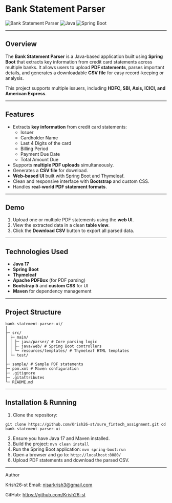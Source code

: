 # Bank Statement Parser

![Bank Statement Parser](https://img.shields.io/badge/Status-Completed-brightgreen)
![Java](https://img.shields.io/badge/Language-Java-red)
![Spring Boot](https://img.shields.io/badge/Framework-SpringBoot-blue)

---

## Overview

The **Bank Statement Parser** is a Java-based application built using **Spring Boot** that extracts key information from credit card statements across multiple banks. It allows users to upload **PDF statements**, parses important details, and generates a downloadable **CSV file** for easy record-keeping or analysis.  

This project supports multiple issuers, including **HDFC, SBI, Axis, ICICI, and American Express**.

---

## Features

- Extracts **key information** from credit card statements:
  - Issuer
  - Cardholder Name
  - Last 4 Digits of the card
  - Billing Period
  - Payment Due Date
  - Total Amount Due
- Supports **multiple PDF uploads** simultaneously.
- Generates a **CSV file** for download.
- **Web-based UI** built with Spring Boot and Thymeleaf.
- Clean and responsive interface with **Bootstrap** and custom CSS.
- Handles **real-world PDF statement formats**.

---

## Demo

1. Upload one or multiple PDF statements using the **web UI**.
2. View the extracted data in a clean **table view**.
3. Click the **Download CSV** button to export all parsed data.

---

## Technologies Used

- **Java 17**
- **Spring Boot**
- **Thymeleaf**
- **Apache PDFBox** (for PDF parsing)
- **Bootstrap 5** and **custom CSS** for UI
- **Maven** for dependency management

---

## Project Structure
```
bank-statement-parser-ui/
│
├─ src/
│ ├─ main/
│ │ ├─ java/parser/ # Core parsing logic
│ │ ├─ java/web/ # Spring Boot controllers
│ │ └─ resources/templates/ # Thymeleaf HTML templates
│ └─ test/
│
├─ sample/ # Sample PDF statements
├─ pom.xml # Maven configuration
├─ .gitignore
├─ .gitattributes
└─ README.md
```

---

## Installation & Running

1. Clone the repository:

`git clone https://github.com/Krish26-st/sure_fintech_assignment.git
cd bank-statement-parser-ui`

2. Ensure you have Java 17 and Maven installed.
3. Build the project:
`mvn clean install`
4. Run the Spring Boot application:
`mvn spring-boot:run`
5. Open a browser and go to:
`http://localhost:8080/`
6. Upload PDF statements and download the parsed CSV.

---

Author

Krish26-st
Email: nisarkrish3@gmail.com

GitHub: https://github.com/Krish26-st
